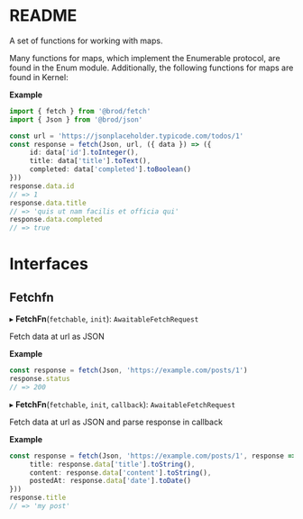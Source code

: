 # README

A set of functions for working with maps.

Many functions for maps, which implement the Enumerable protocol, are found in the Enum module. Additionally, the following functions for maps are found in Kernel:

**Example**

```typescript
import { fetch } from '@brod/fetch'
import { Json } from '@brod/json'

const url = 'https://jsonplaceholder.typicode.com/todos/1'
const response = fetch(Json, url, ({ data }) => ({
     id: data['id'].toInteger(),
     title: data['title'].toText(),
     completed: data['completed'].toBoolean()
}))
response.data.id
// => 1
response.data.title
// => 'quis ut nam facilis et officia qui'
response.data.completed
// => true
```

# Interfaces

## Fetchfn

▸ **FetchFn**(`fetchable`, `init`): `AwaitableFetchRequest`

Fetch data at url as JSON

**Example**

```typescript
const response = fetch(Json, 'https://example.com/posts/1')
response.status
// => 200
```

▸ **FetchFn**(`fetchable`, `init`, `callback`): `AwaitableFetchRequest`

Fetch data at url as JSON and parse response in callback

**Example**

```typescript
const response = fetch(Json, 'https://example.com/posts/1', response => ({
     title: response.data['title'].toString(),
     content: response.data['content'].toString(),
     postedAt: response.data['date'].toDate()
}))
response.title
// => 'my post'
```
